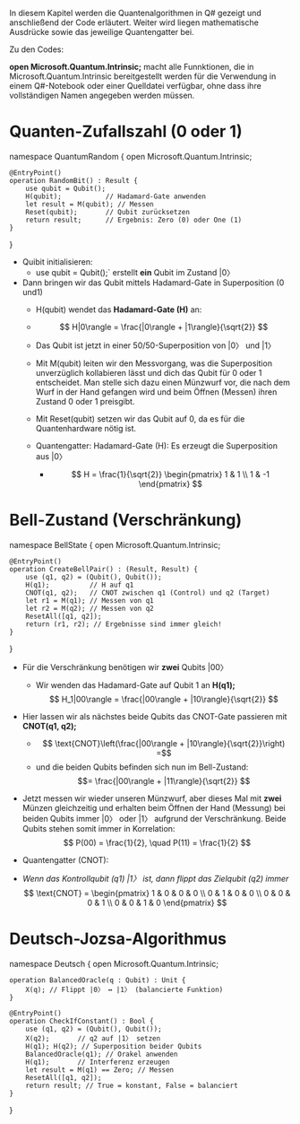 In diesem Kapitel werden die Quantenalgorithmen in Q# gezeigt und anschließend der Code erläutert. Weiter wird liegen mathematische Ausdrücke sowie das jeweilige Quantengatter bei.

Zu den Codes:

**open Microsoft.Quantum.Intrinsic;** macht alle Funnktionen, die in Microsoft.Quantum.Intrinsic bereitgestellt werden für die Verwendung in einem Q#-Notebook oder einer Quelldatei verfügbar, ohne dass ihre vollständigen Namen angegeben werden müssen.

# Quanten-Zufallszahl (0 oder 1)


namespace QuantumRandom {
    open Microsoft.Quantum.Intrinsic;

    @EntryPoint()
    operation RandomBit() : Result {
        use qubit = Qubit();
        H(qubit);           // Hadamard-Gate anwenden
        let result = M(qubit); // Messen
        Reset(qubit);       // Qubit zurücksetzen
        return result;      // Ergebnis: Zero (0) oder One (1)
    }
}

- Quibit initialisieren:
	- use qubit = Qubit();` erstellt **ein** Qubit im Zustand |0〉
- Dann bringen wir das Qubit mittels Hadamard-Gate in Superposition (0 und1)
	- H(qubit) wendet das **Hadamard-Gate (H)** an:
	- $$ H|0\rangle = \frac{|0\rangle + |1\rangle}{\sqrt{2}} $$
	- Das Qubit ist jetzt in einer 50/50-Superposition von |0〉 und |1〉
	- Mit M(qubit) leiten wir den Messvorgang, was die Superposition unverzüglich kollabieren lässt und dich das Qubit für 0 oder 1 entscheidet. Man stelle sich dazu einen Münzwurf vor, die nach dem Wurf in der Hand gefangen wird und beim Öffnen (Messen) ihren Zustand 0 oder 1 preisgibt.
	- Mit Reset(qubit) setzen wir das Qubit auf 0, da es für die Quantenhardware nötig ist.

	- Quantengatter:
		Hadamard-Gate (H): Es erzeugt die Superposition aus |0〉
		
		- $$ H = \frac{1}{\sqrt{2}} \begin{pmatrix} 1 & 1 \\ 1 & -1 \end{pmatrix} $$

# Bell-Zustand (Verschränkung)

namespace BellState {
    open Microsoft.Quantum.Intrinsic;

    @EntryPoint()
    operation CreateBellPair() : (Result, Result) {
        use (q1, q2) = (Qubit(), Qubit());
        H(q1);          // H auf q1
        CNOT(q1, q2);   // CNOT zwischen q1 (Control) und q2 (Target)
        let r1 = M(q1); // Messen von q1
        let r2 = M(q2); // Messen von q2
        ResetAll([q1, q2]);
        return (r1, r2); // Ergebnisse sind immer gleich!
    }
}

- Für die Verschränkung benötigen wir **zwei** Qubits |00〉
	- Wir wenden das Hadamard-Gate auf Qubit 1 an **H(q1);**
		 $$ H_1|00\rangle = \frac{|00\rangle + |10\rangle}{\sqrt{2}} $$
- Hier lassen wir als nächstes beide Qubits das CNOT-Gate passieren mit **CNOT(q1, q2);**
	- $$ \text{CNOT}\left(\frac{|00\rangle + |10\rangle}{\sqrt{2}}\right) =$$
	- und die beiden Qubits befinden sich nun im Bell-Zustand: $$= \frac{|00\rangle + |11\rangle}{\sqrt{2}} $$
- Jetzt messen wir wieder unseren Münzwurf, aber dieses Mal mit **zwei** Münzen gleichzeitig und erhalten beim Öffnen der Hand (Messung) bei beiden Qubits immer |0〉 oder |1〉 aufgrund der Verschränkung. Beide Qubits stehen somit immer in Korrelation: $$ P(00) = \frac{1}{2}, \quad P(11) = \frac{1}{2} $$

- Quantengatter (CNOT):   
-  *Wenn das Kontrollqubit (q1) |1〉 ist, dann flippt das Zielqubit (q2) immer*
  $$ \text{CNOT} = \begin{pmatrix} 
  1 & 0 & 0 & 0 \\ 
  0 & 1 & 0 & 0 \\ 
  0 & 0 & 0 & 1 \\ 
  0 & 0 & 1 & 0 
  \end{pmatrix} $$

# Deutsch-Jozsa-Algorithmus


namespace Deutsch {
    open Microsoft.Quantum.Intrinsic;

    operation BalancedOracle(q : Qubit) : Unit {
        X(q); // Flippt |0〉 ↔ |1〉 (balancierte Funktion)
    }

    @EntryPoint()
    operation CheckIfConstant() : Bool {
        use (q1, q2) = (Qubit(), Qubit());
        X(q2);       // q2 auf |1〉 setzen
        H(q1); H(q2); // Superposition beider Qubits
        BalancedOracle(q1); // Orakel anwenden
        H(q1);       // Interferenz erzeugen
        let result = M(q1) == Zero; // Messen
        ResetAll([q1, q2]);
        return result; // True = konstant, False = balanciert
    }
}

